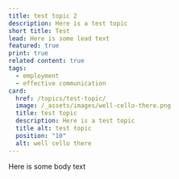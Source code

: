 ```yaml
---
title: test topic 2
description: Here is a test topic
short title: Test
lead: Here is some lead text
featured: true
print: true
related content: true
tags:
  - employment
  - effective communication
card:
  href: /topics/test-topic/
  image: /_assets/images/well-cello-there.png
  title: test topic
  description: Here is a test topic
  title alt: test topic
  position: "10"
  alt: well cello there
---
```

Here is some body text